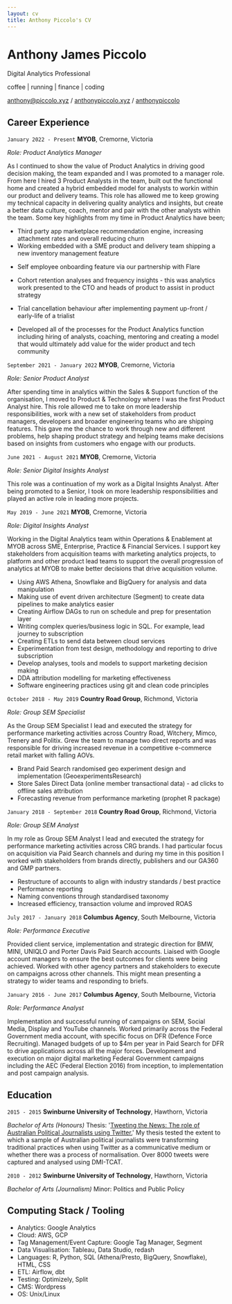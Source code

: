 ```yaml
---
layout: cv
title: Anthony Piccolo's CV
---
```

# Anthony James Piccolo
Digital Analytics Professional

coffee \| running \| finance \| coding

<div id="webaddress">
<i class="fas fa-at"></i> <a href="mailto:anthony@piccolo.xyz">anthony@piccolo.xyz</a> /
<i class="fas fa-globe-americas"></i> <a href="https://anthonypiccolo.xyz" target="_blank">anthonypiccolo.xyz</a> /
<i class="fab fa-github-alt"></i> <a href="https://github.com/anthonypiccolo" target="_blank">anthonypiccolo</a>
</div>

## Career Experience

`January 2022 - Present`
**MYOB**, Cremorne, Victoria

*Role: Product Analytics Manager*

As I continued to show the value of Product Analytics in driving good decision making, the team expanded and I was promoted to a manager role. From here I hired 3 Product Analysts in the team, built out the functional home and created a hybrid embedded model for analysts to workin within our product and delivery teams. This role has allowed me to keep growing my technical capacity in delivering quality analytics and insights, but create a better data culture, coach, mentor and pair with the other analysts within the team. Some key highlights from my time in Product Analytics have been;

- Third party app marketplace recommendation engine, increasing attachment rates and overall reducing churn
- Working embedded with a SME product and delivery team shipping a new inventory management feature
<!--From telemetry instrumentation, to utilisation reporting which included metrics like ARR and CAC of the feature, we played a fundamental role in helping our teams understand measurement from EAP all the way through to GA-->
- Self employee onboarding feature via our partnership with Flare
<!--once again embedded within a team that delivered a new feature to simplify business owners onboarding new employees. Analytics played a major role in telemetry instrumentation, building reporting to measure performance when the feature was launched and development of key metrics and maintaining data pipelines associated with the feature-->
- Cohort retention analyses and frequency insights - this was analytics work presented to the CTO and heads of product to assist in product strategy
<!--all the product heads as it uncovered interesting information that helped the business validate opportunities around the larger product strategy as MYOB moved towards its goal of developing a business management platform-->
- Trial cancellation behaviour after implementing payment up-front / early-life of a trialist
<!--I was able to validate assumptions and found that many trialists were spending the first few minutes of their trial cancelling, so they don't get charged after 30 days - this helped us create a better onboarding experience to present the value of our product in the early life of a trialist.-->
- Developed all of the processes for the Product Analytics function including hiring of analysts, coaching, mentoring and creating a model that would ultimately add value for the wider product and tech community

`September 2021 - January 2022`
**MYOB**, Cremorne, Victoria

*Role: Senior Product Analyst*

After spending time in analytics within the Sales & Support function of the organisation, I moved to Product & Technology where I was the first Product Analyst hire. This role allowed me to take on more leadership responsibilities, work with a new set of stakeholders from product managers, developers and broader engineering teams who are shipping features. This gave me the chance to work through new and different problems, help shaping product strategy and helping teams make decisions based on insights from customers who engage with our products.

`June 2021 - August 2021`
**MYOB**, Cremorne, Victoria

*Role: Senior Digital Insights Analyst*

This role was a continuation of my work as a Digital Insights Analyst. After being promoted to a Senior, I took on more leadership responsibilities and played an active role in leading more projects.

`May 2019 - June 2021`
**MYOB**, Cremorne, Victoria

*Role: Digital Insights Analyst*

Working in the Digital Analytics team within Operations & Enablement at MYOB across SME, Enterprise, Practice & Financial Services. I support key stakeholders from acquisition teams with marketing analytics projects, to platform and other product lead teams to support the overall progression of analytics at MYOB to make better decisions that drive acquisition volume.

- Using AWS Athena, Snowflake and BigQuery for analysis and data manipulation
- Making use of event driven architecture (Segment) to create data pipelines to make analytics easier
- Creating Airflow DAGs to run on schedule and prep for presentation layer
- Writing complex queries/business logic in SQL. For example, lead journey to subscription
- Creating ETLs to send data between cloud services
- Experimentation from test design, methodology and reporting to drive subscription
- Develop analyses, tools and models to support marketing decision making
- DDA attribution modelling for marketing effectiveness
- Software engineering practices using git and clean code principles

`October 2018 - May 2019`
**Country Road Group**, Richmond, Victoria

*Role: Group SEM Specialist*

As the Group SEM Specialist I lead and executed the strategy for performance marketing activities across Country Road, Witchery, Mimco, Trenery and Politix. Grew the team to manage two direct reports and was responsible for driving increased revenue in a competitive e-commerce retail market with falling AOVs.

- Brand Paid Search randomised geo experiment design and implementation (GeoexperimentsResearch)
- Store Sales Direct Data (online member transactional data) - ad clicks to offline sales attribution
- Forecasting revenue from performance marketing (prophet R package)

`January 2018 - September 2018`
**Country Road Group**, Richmond, Victoria

*Role: Group SEM Analyst*

In my role as Group SEM Analyst I lead and executed the strategy for performance marketing activities across CRG brands. I had particular focus on acquisition via Paid Search channels and during my time in this position I worked with stakeholders from brands directly, publishers and our GA360 and GMP partners.

- Restructure of accounts to align with industry standards / best practice
- Performance reporting
- Naming conventions through standardised taxonomy
- Increased efficiency, transaction volume and improved ROAS

`July 2017 - January 2018`
**Columbus Agency**, South Melbourne, Victoria

*Role: Performance Executive*

Provided client service, implementation and strategic direction for BMW, MINI, UNIQLO and Porter Davis Paid Search accounts. Liaised with Google account managers to ensure the best outcomes for clients were being achieved. Worked with other agency partners and stakeholders to execute on campaigns across other channels. This might mean presenting a strategy to wider teams and responding to briefs.

`January 2016 - June 2017`
**Columbus Agency**, South Melbourne, Victoria

*Role: Performance Analyst*

Implementation and successful running of campaigns on SEM, Social Media, Display and YouTube channels. Worked primarily across the Federal Government media account, with specific focus on DFR (Defence Force Recruiting). Managed budgets of up to $4m per year in Paid Search for DFR to drive applications across all the major forces. Development and execution on major digital marketing Federal Government campaigns including
the AEC (Federal Election 2016) from inception, to implementation and post campaign analysis. 

## Education

`2015 - 2015`
**Swinburne University of Technology**, Hawthorn, Victoria

*Bachelor of Arts (Honours)*
Thesis: '[Tweeting the News: The role of Australian Political Journalists using Twitter.](https://drive.google.com/file/d/0BybJHFqViTODQ3l5N0RULWdpS2s/view?usp=sharing)' My thesis tested the extent to which a sample of Australian political journalists were transforming traditional practices when using Twitter as a communicative medium or whether there was a process of normalisation. Over 8000 tweets were captured and analysed using DMI-TCAT.

`2010 - 2012`
**Swinburne University of Technology**, Hawthorn, Victoria

*Bachelor of Arts (Journalism)*
Minor: Politics and Public Policy

## Computing Stack / Tooling

- Analytics: Google Analytics
- Cloud: AWS, GCP
- Tag Management/Event Capture: Google Tag Manager, Segment
- Data Visualisation: Tableau, Data Studio, redash
- Languages: R, Python, SQL (Athena/Presto, BigQuery, Snowflake), HTML, CSS
- ETL: Airflow, dbt
- Testing: Optimizely, Split
- CMS: Wordpress
- OS: Unix/Linux